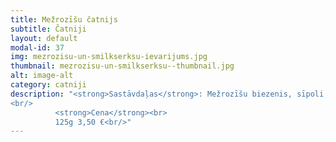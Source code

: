 ```yaml
---
title: Mežrozīšu čatnijs
subtitle: Čatniji
layout: default
modal-id: 37
img: mezrozisu-un-smilkserksu-ievarijums.jpg
thumbnail: mezrozisu-un-smilkserksu--thumbnail.jpg
alt: image-alt
category: catniji
description: "<strong>Sastāvdaļas</strong>: Mežrozīšu biezenis, sīpoli, čili pipari, pūdercukurs, ābolu etiķis, sāls, pipari.<br/>
<br/>
          <strong>Cena</strong><br>
          125g 3,50 €<br/>"
---
```

